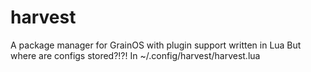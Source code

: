 # harvest
A package manager for GrainOS with plugin support written in Lua
  But where are configs stored?!?! In ~/.config/harvest/harvest.lua

